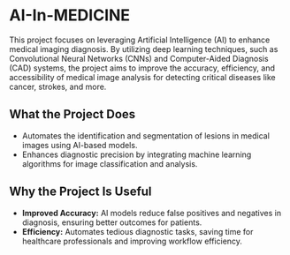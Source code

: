 # AI-In-MEDICINE
This project focuses on leveraging Artificial Intelligence (AI) to enhance medical imaging diagnosis. By utilizing deep learning techniques, such as Convolutional Neural Networks (CNNs) and Computer-Aided Diagnosis (CAD) systems, the project aims to improve the accuracy, efficiency, and accessibility of medical image analysis for detecting critical diseases like cancer, strokes, and more.
## **What the Project Does**
- Automates the identification and segmentation of lesions in medical images using AI-based models.
- Enhances diagnostic precision by integrating machine learning algorithms for image classification and analysis.
## **Why the Project Is Useful**
- **Improved Accuracy:** AI models reduce false positives and negatives in diagnosis, ensuring better outcomes for patients.
- **Efficiency:** Automates tedious diagnostic tasks, saving time for healthcare professionals and improving workflow efficiency.
